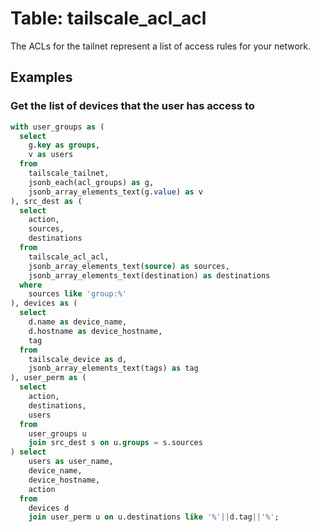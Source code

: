 # Table: tailscale_acl_acl

The ACLs for the tailnet represent a list of access rules for your network.

## Examples

### Get the list of devices that the user has access to

```sql
with user_groups as (
  select 
    g.key as groups,
    v as users
  from
    tailscale_tailnet,
    jsonb_each(acl_groups) as g,
    jsonb_array_elements_text(g.value) as v
), src_dest as (
  select
    action,
    sources,
    destinations
  from
    tailscale_acl_acl,
    jsonb_array_elements_text(source) as sources,
    jsonb_array_elements_text(destination) as destinations
  where
    sources like 'group:%'
), devices as (
  select
    d.name as device_name, 
    d.hostname as device_hostname,
    tag
  from
    tailscale_device as d,
    jsonb_array_elements_text(tags) as tag
), user_perm as (
  select
    action,
    destinations,
    users
  from
    user_groups u
    join src_dest s on u.groups = s.sources
) select
    users as user_name,
    device_name,
    device_hostname,
    action
  from
    devices d
    join user_perm u on u.destinations like '%'||d.tag||'%';
```
